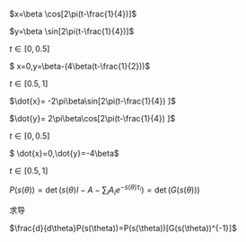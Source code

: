 $x=\beta  \cos[2\pi(t-\frac{1}{4})]$

$y=\beta  \sin[2\pi(t-\frac{1}{4})]$

$t\in [0,0.5]$

$ x=0,y=\beta-(4\beta(t-\frac{1}{2}))$

$t\in [0.5,1]$





$\dot{x}=  -2\pi\beta\sin[2\pi(t-\frac{1}{4}) ]$

$\dot{y}=  2\pi\beta\cos[2\pi(t-\frac{1}{4}) ]$

$t\in [0,0.5]$



$ \dot{x}=0,\dot{y}=-4\beta$

$t\in [0.5,1]$



$P(s(\theta))=\det(s(\theta)I-A-\sum_i A_i e^{-s(\theta)\tau_i  })=\det(G(s(\theta)) )$

求导

$\frac{d}{d\theta}P(s(\theta))=P(s(\theta))[G(s(\theta))^{-1}]$ 









